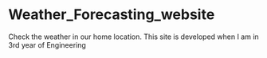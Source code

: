# Weather_Forecasting_website
Check the weather in our home location. This site is developed when I am in 3rd year of Engineering
